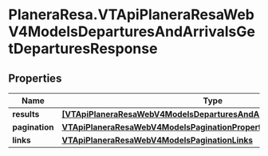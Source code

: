 # PlaneraResa.VTApiPlaneraResaWebV4ModelsDeparturesAndArrivalsGetDeparturesResponse

## Properties

Name | Type | Description | Notes
------------ | ------------- | ------------- | -------------
**results** | [**[VTApiPlaneraResaWebV4ModelsDeparturesAndArrivalsDepartureApiModel]**](VTApiPlaneraResaWebV4ModelsDeparturesAndArrivalsDepartureApiModel.md) | The results. | [optional] 
**pagination** | [**VTApiPlaneraResaWebV4ModelsPaginationProperties**](VTApiPlaneraResaWebV4ModelsPaginationProperties.md) |  | [optional] 
**links** | [**VTApiPlaneraResaWebV4ModelsPaginationLinks**](VTApiPlaneraResaWebV4ModelsPaginationLinks.md) |  | [optional] 


